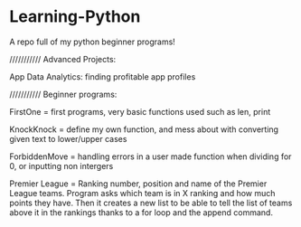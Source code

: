 # Learning-Python
A repo full of my python beginner programs!

///////////
Advanced Projects:


App Data Analytics: finding profitable app profiles




///////////
Beginner programs:

FirstOne = first programs, very basic functions used such as len, print

KnockKnock = define my own function, and mess about with converting given text to lower/upper cases

ForbiddenMove = handling errors in a user made function when dividing for 0, or inputting non intergers

Premier League = Ranking number, position and name of the Premier League teams. Program asks which team is in X ranking and how much points they have. Then it creates a new list to be able to tell the list of teams above it in the rankings thanks to a for loop and the append command. 
